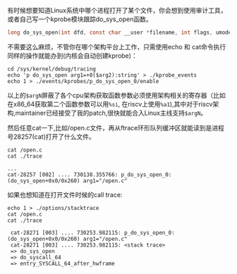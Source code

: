 有时候想要知道Linux系统中哪个进程打开了某个文件，你会想到使用审计工具，或者自己写一个kprobe模块跟踪do_sys_open函数。

```c
long do_sys_open(int dfd, const char __user *filename, int flags, umode_t mode)
```

不需要这么麻烦，不管你在哪个架构平台上工作，只需使用echo 和 cat命令执行同样的操作就能办到(内核会自动创建kprobe)：

```shell
cd /sys/kernel/debug/tracing
echo 'p do_sys_open arg1=+0($arg2):string' > ./kprobe_events
echo 1 > ./events/kprobes/p_do_sys_open_0/enable
```

以上的`$argN`屏蔽了各个cpu架构获取函数参数必须使用架构相关的寄存器（比如在x86_64获取第二个函数参数可以用`%si`, 在riscv上使用`%a1`),其中对于riscv架构,maintainer已经接受了我的patch,很快就能合入Linux主线支持`$argN`。

然后任意cat一下,比如/open.c文件，再从ftrace环形队列缓冲区就能读到是进程号28257(cat)打开了什么文件。

```shell
cat /open.c
cat ./trace
```
```shell
...
cat-28257 [002] .... 730138.355766: p_do_sys_open_0: (do_sys_open+0x0/0x260) arg1="/open.c"
```
如果也想知道在打开文件时候的call trace:

```shell
echo 1 > ./options/stacktrace
cat /open.c 
cat ./trace
```
```shell
 cat-28271 [003] .... 730253.982115: p_do_sys_open_0: (do_sys_open+0x0/0x260) arg1="/open.c"
 cat-28271 [003] .... 730253.982115: <stack trace>
 => do_sys_open
 => do_syscall_64
 => entry_SYSCALL_64_after_hwframe
```
